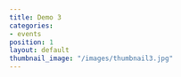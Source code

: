 ```yaml
---
title: Demo 3
categories:
- events
position: 1
layout: default
thumbnail_image: "/images/thumbnail3.jpg"
---
```


